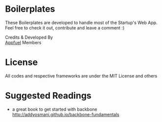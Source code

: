 Boilerplates
=============
These Boilerplates are developed to handle most of the Startup's Web App.  Feel free to check it out, contribute and leave a comment :)

Credits & Developed By<br>
<a href='http://appfuel.me'>Appfuel</a> Members

License
======
All codes and respective frameworks are under the MIT License and others

Suggested Readings
======
- a great book to get started with backbone<br>
http://addyosmani.github.io/backbone-fundamentals
